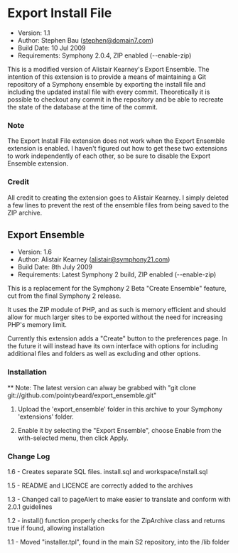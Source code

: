 # Export Install File

- Version: 1.1
- Author: Stephen Bau (stephen@domain7.com)
- Build Date: 10 Jul 2009
- Requirements: Symphony 2.0.4, ZIP enabled (--enable-zip)

This is a modified version of Alistair Kearney's Export Ensemble. The intention of this extension is to provide 
a means of maintaining a Git repository of a Symphony ensemble by exporting the install file and including the
updated install file with every commit. Theoretically it is possible to checkout any commit in the repository and
be able to recreate the state of the database at the time of the commit.

### Note

The Export Install File extension does not work when the Export Ensemble extension is enabled. I haven't figured
out how to get these two extensions to work independently of each other, so be sure to disable the Export Ensemble
extension.

### Credit

All credit to creating the extension goes to Alistair Kearney. I simply deleted a few lines to prevent the rest
of the ensemble files from being saved to the ZIP archive.


## Export Ensemble

- Version: 1.6
- Author: Alistair Kearney (alistair@symphony21.com)
- Build Date: 8th July 2009
- Requirements: Latest Symphony 2 build, ZIP enabled (--enable-zip)

This is a replacement for the Symphony 2 Beta "Create Ensemble" feature, cut from the final Symphony 2 release.

It uses the ZIP module of PHP, and as such is memory efficient and should allow for much larger sites to be exported 
without the need for increasing PHP's memory limit.

Currently this extension adds a "Create" button to the preferences page. In the future it will instead have its own 
interface with options for including additional files and folders as well as excluding and other options.


### Installation

** Note: The latest version can alway be grabbed with "git clone git://github.com/pointybeard/export_ensemble.git"

1. Upload the 'export_ensemble' folder in this archive to your Symphony 'extensions' folder.

2. Enable it by selecting the "Export Ensemble", choose Enable from the with-selected menu, then click Apply.


### Change Log

1.6 - Creates separate SQL files. install.sql and workspace/install.sql

1.5 - README and LICENCE are correctly added to the archives

1.3 - Changed call to pageAlert to make easier to translate and conform with 2.0.1 guidelines

1.2 - install() function properly checks for the ZipArchive class and returns true if found, allowing installation

1.1 - Moved "installer.tpl", found in the main S2 repository, into the /lib folder